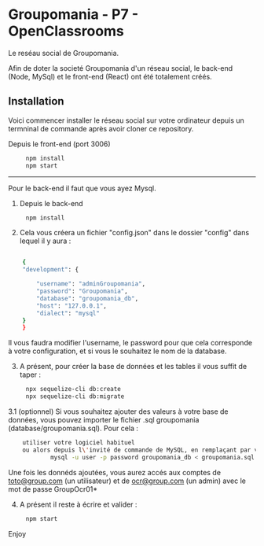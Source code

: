 
# Groupomania - P7 - OpenClassrooms

Le reséau social de Groupomania.

Afin de doter la societé Groupomania d'un réseau social, le back-end (Node, MySql) et le front-end (React) ont été totalement créés.

## Installation

Voici commencer installer le réseau social sur votre ordinateur depuis un termninal de commande après avoir cloner ce repository.

Depuis le front-end (port 3006)
```bash
     npm install
     npm start
```
 --- 
 

Pour le back-end il faut que vous ayez Mysql.


1. Depuis le back-end
```bash
     npm install
```

2. Cela vous créera un fichier "config.json" dans le dossier "config" dans lequel il y aura :
```bash

    {
    "development": {

        "username": "adminGroupomania",
        "password": "Groupomania",
        "database": "groupomania_db",
        "host": "127.0.0.1",
        "dialect": "mysql"
    }
    }
```
Il vous faudra modifier l'username, le password pour que cela corresponde à votre configuration, et si vous le souhaitez le nom de la database.

3. A présent, pour créer la base de données et les tables il vous suffit de taper :
```bash
     npx sequelize-cli db:create
     npx sequelize-cli db:migrate
```

3.1 (optionnel) Si vous souhaitez ajouter des valeurs à votre base de données, vous pouvez importer le fichier .sql groupomania (database/groupomania.sql).
Pour cela :
```bash
    utiliser votre logiciel habituel
    ou alors depuis l\'invité de commande de MySQL, en remplaçant par votre "user" et "password", la commande :
            mysql -u user -p password groupomania_db < groupomania.sql 
```
Une fois les donnéds ajoutées, vous aurez accés aux comptes de toto@group.com (un utilisateur) et de ocr@group.com (un admin) avec le mot de passe GroupOcr01*


4. A présent il reste à écrire et valider :
```bash
     npm start
```

Enjoy

